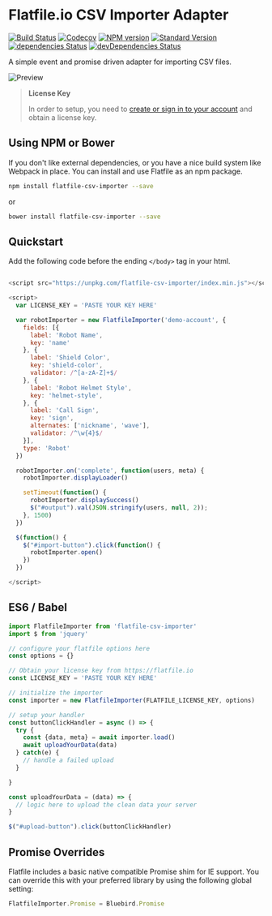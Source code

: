 # Flatfile.io CSV Importer Adapter

[![Build Status](https://travis-ci.org/flatfilers/adapter.svg?branch=master)](https://travis-ci.org/flatfilers/adapter)
[![Codecov](https://img.shields.io/codecov/c/github/flatfilers/adapter.svg)](https://codecov.io/gh/flatfilers/adapter)
[![NPM version](https://img.shields.io/npm/v/typescript-starter.svg)](https://www.npmjs.com/package/typescript-starter)
[![Standard Version](https://img.shields.io/badge/release-standard%20version-brightgreen.svg)](https://github.com/conventional-changelog/standard-version)
[![dependencies Status](https://david-dm.org/flatfilers/adapter/status.svg)](https://david-dm.org/flatfilers/adapter)
[![devDependencies Status](https://david-dm.org/flatfilers/adapter/dev-status.svg)](https://david-dm.org/flatfilers/adapter?type=dev)


A simple event and promise driven adapter for importing CSV files.

![Preview](https://flatfile.io/img/preview.png)

> **License Key**
> 
> In order to setup, you need to [create or sign in to your account](https://flatfile.io) and obtain a license key.

## Using NPM or Bower

If you don't like external dependencies, or you have a nice build system like Webpack in place. You can install and use Flatfile as an npm package.

```sh
npm install flatfile-csv-importer --save
```
or
```sh
bower install flatfile-csv-importer --save
```

## Quickstart
Add the following code before the ending `</body>` tag in your html.

```js

<script src="https://unpkg.com/flatfile-csv-importer/index.min.js"></script>

<script>
  var LICENSE_KEY = 'PASTE YOUR KEY HERE'

  var robotImporter = new FlatfileImporter('demo-account', {
    fields: [{
      label: 'Robot Name',
      key: 'name'
    }, {
      label: 'Shield Color',
      key: 'shield-color',
      validator: /^[a-zA-Z]+$/
    }, {
      label: 'Robot Helmet Style',
      key: 'helmet-style',
    }, {
      label: 'Call Sign',
      key: 'sign',
      alternates: ['nickname', 'wave'],
      validator: /^\w{4}$/
    }],
    type: 'Robot'
  })

  robotImporter.on('complete', function(users, meta) {
    robotImporter.displayLoader()

    setTimeout(function() {
      robotImporter.displaySuccess()
      $("#output").val(JSON.stringify(users, null, 2));
    }, 1500)
  })

  $(function() {
    $("#import-button").click(function() {
      robotImporter.open()
    })
  })

</script>
```

## ES6 / Babel

```js
import FlatfileImporter from 'flatfile-csv-importer'
import $ from 'jquery'

// configure your flatfile options here
const options = {}

// Obtain your license key from https://flatfile.io
const LICENSE_KEY = 'PASTE YOUR KEY HERE'

// initialize the importer
const importer = new FlatfileImporter(FLATFILE_LICENSE_KEY, options)

// setup your handler
const buttonClickHandler = async () => {
  try {
    const {data, meta} = await importer.load()
    await uploadYourData(data)
  } catch(e) {
    // handle a failed upload
  }

}

const uploadYourData = (data) => {
  // logic here to upload the clean data your server
}

$("#upload-button").click(buttonClickHandler)
```

## Promise Overrides
Flatfile includes a basic native compatible Promise shim for IE support. You can override this with your preferred library by using the following global setting:

```js
FlatfileImporter.Promise = Bluebird.Promise
```
